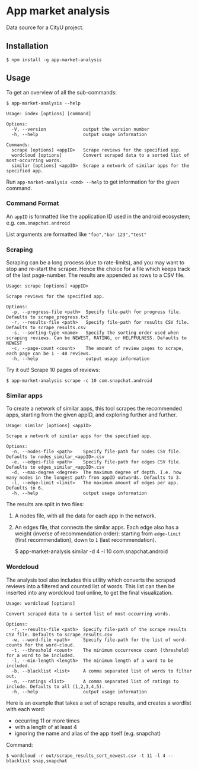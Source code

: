 # App market analysis

Data source for a CityU project.

## Installation

```
$ npm install -g app-market-analysis
```

## Usage

To get an overview of all the sub-commands:

    $ app-market-analysis --help
    
    Usage: index [options] [command]
    
    Options:
      -V, --version              output the version number
      -h, --help                 output usage information
    
    Commands:
      scrape [options] <appID>   Scrape reviews for the specified app.
      wordcloud [options]        Convert scraped data to a sorted list of most-occurring words.
      similar [options] <appID>  Scrape a network of similar apps for the specified app.


Run `app-market-analysis <cmd> --help` to get information for the given command.

### Command Format

An `appID` is formatted like the application ID used in the android ecosystem; e.g. `com.snapchat.android`

List arguments are formatted like `"foo","bar 123","test"`

### Scraping

Scraping can be a long process (due to rate-limits), and you may want to stop and re-start the scraper. 
Hence the choice for a file which keeps track of the last page-number. The results are appended as rows to a CSV file.

    Usage: scrape [options] <appID>
    
    Scrape reviews for the specified app.
    
    Options:
      -p, --progress-file <path>  Specify file-path for progress file. Defaults to scrape_progress.txt
      -r, --results-file <path>   Specify file-path for results CSV file. Defaults to scrape_results.csv
      -s, --sorting-type <name>   Specify the sorting order used when scraping reviews. Can be NEWEST, RATING, or HELPFULNESS. Defaults to NEWEST
      -c, --page-count <count>    The amount of review pages to scrape, each page can be 1 - 40 reviews.
      -h, --help                  output usage information

Try it out! Scrape 10 pages of reviews:

    $ app-market-analysis scrape -c 10 com.snapchat.android


### Similar apps

To create a network of similar apps, this tool scrapes the recommended apps,
 starting from the given appID, and exploring further and further.
    
    Usage: similar [options] <appID>
    
    Scrape a network of similar apps for the specified app.
    
    Options:
      -n, --nodes-file <path>    Specify file-path for nodes CSV file. Defaults to nodes_similar_<appID>.csv
      -e, --edges-file <path>    Specify file-path for edges CSV file. Defaults to edges_similar_<appID>.csv
      -d, --max-degree <degree>  The maximum degree of depth. I.e. how many nodes in the longest path from appID outwards. Defaults to 3.
      -l, --edge-limit <limit>   The maximum amount of edges per app. Defaults to 6.
      -h, --help                 output usage information

The results are split in two files:

1) A nodes file, with all the data for each app in the network.
2) An edges file, that connects the similar apps. Each edge also has a weight (inverse of recommendation order): 
 starting from `edge-limit` (first recommendation), down to `1` (last recommendation).


    $ app-market-analysis similar -d 4 -l 10 com.snapchat.android


### Wordcloud

The analysis tool also includes this utility which converts the scraped reviews
 into a filtered and counted list of words. 
This list can then be inserted into any wordcloud tool online, to get the final visualization.

    Usage: wordcloud [options]
    
    Convert scraped data to a sorted list of most-occurring words.
    
    Options:
      -r, --results-file <path>  Specify file-path of the scrape results CSV file. Defaults to scrape_results.csv
      -w, --word-file <path>     Specify file-path for the list of word-counts for the word-cloud.
      -t, --threshold <count>    The minimum occurrence count (threshold) for a word to be included.
      -l, --min-length <length>  The minimum length of a word to be included.
      -b, --blacklist <list>     A comma separated list of words to filter out.
      -n, --ratings <list>       A comma separated list of ratings to include. Defaults to all (1,2,3,4,5).
      -h, --help                 output usage information

Here is an example that takes a set of scrape results, and creates a wordlist with each word:

- occurring 11 or more times
- with a length of at least 4
- ignoring the name and alias of the app itself (e.g. snapchat)

Command:

    $ wordcloud -r out/scrape_results_sort_newest.csv -t 11 -l 4 --blacklist snap,snapchat


